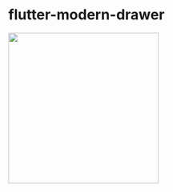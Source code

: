 # flutter-modern-drawer

<img src="https://github.com/dragongesa/flutter-modern-drawer/blob/master/screenrecord.gif" height="300"/>
